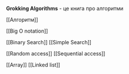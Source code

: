 **Grokking Algorithms** - це книга про алгоритми

[[Алгоритм]]

[[Big O notation]]

[[Binary Search]]
[[Simple Search]]

[[Random access]]
[[Sequential access]]

[[Array]]
[[Linked list]]